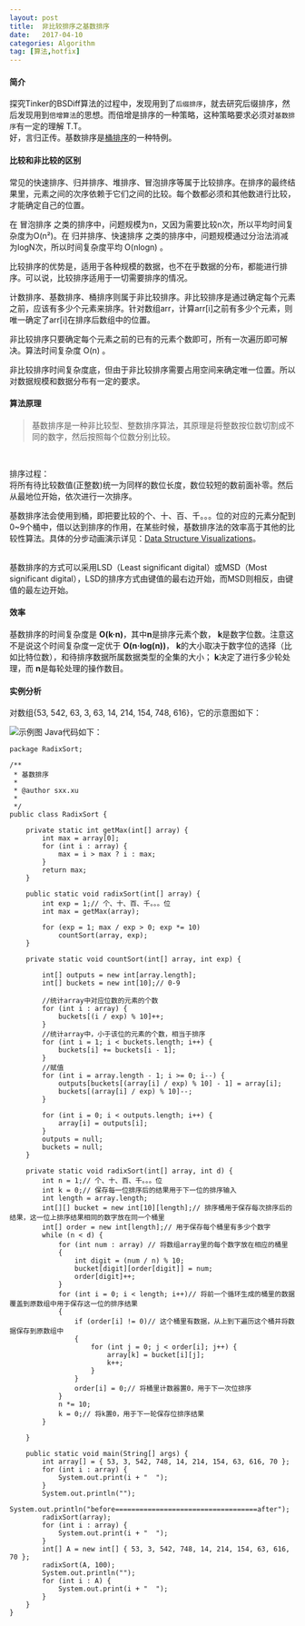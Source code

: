 ```yaml
---
layout: post
title:  非比较排序之基数排序
date:   2017-04-10
categories: Algorithm
tag: [算法,hotfix]
---
```



#### 简介 ####

探究Tinker的BSDiff算法的过程中，发现用到了`后缀排序`，就去研究后缀排序，然后发现用到`倍增算法`的思想。而倍增是排序的一种策略，这种策略要求必须对`基数排序`有一定的理解 T.T。<br>
好，言归正传。基数排序是[桶排序](http://xusx1024.com/2017/04/10/bucket-sort/)的一种特例。 

#### 比较和非比较的区别 ####

常见的快速排序、归并排序、堆排序、冒泡排序等属于比较排序。在排序的最终结果里，元素之间的次序依赖于它们之间的比较。每个数都必须和其他数进行比较，才能确定自己的位置。

在 冒泡排序 之类的排序中，问题规模为n，又因为需要比较n次，所以平均时间复杂度为O(n²)。在 归并排序、快速排序 之类的排序中，问题规模通过分治法消减为logN次，所以时间复杂度平均 O(nlogn) 。

比较排序的优势是，适用于各种规模的数据，也不在乎数据的分布，都能进行排序。可以说，比较排序适用于一切需要排序的情况。

计数排序、基数排序、桶排序则属于非比较排序。非比较排序是通过确定每个元素之前，应该有多少个元素来排序。针对数组arr，计算arr[i]之前有多少个元素，则唯一确定了arr[i]在排序后数组中的位置。

非比较排序只要确定每个元素之前的已有的元素个数即可，所有一次遍历即可解决。算法时间复杂度 O(n) 。

非比较排序时间复杂度底，但由于非比较排序需要占用空间来确定唯一位置。所以对数据规模和数据分布有一定的要求。

#### 算法原理 ####
>基数排序是一种非比较型、整数排序算法，其原理是将整数按位数切割成不同的数字，然后按照每个位数分别比较。
<br>

排序过程：<br>
将所有待比较数值(正整数)统一为同样的数位长度，数位较短的数前面补零。然后从最地位开始，依次进行一次排序。<br>

基数排序法会使用到桶，即把要比较的个、十、百、千。。。位的对应的元素分配到0~9个桶中，借以达到排序的作用，在某些时候，基数排序法的效率高于其他的比较性算法。具体的分步动画演示详见：[Data Structure Visualizations](http://www.cs.usfca.edu/~galles/visualization/RadixSort.html)。

<br>
基数排序的方式可以采用LSD（Least significant digital）或MSD（Most significant digital），LSD的排序方式由键值的最右边开始，而MSD则相反，由键值的最左边开始。

#### 效率 ####

基数排序的时间复杂度是 **O(k·n)**，其中**n**是排序元素个数， **k**是数字位数。注意这不是说这个时间复杂度一定优于 **O(n·log(n))**， **k**的大小取决于数字位的选择（比如比特位数），和待排序数据所属数据类型的全集的大小； **k**决定了进行多少轮处理，而 **n**是每轮处理的操作数目。


#### 实例分析 ####

对数组{53, 542, 63, 3, 63, 14, 214, 154, 748, 616}，它的示意图如下：

![示例图](/images/radix_sort.png)
Java代码如下：
	
	package RadixSort;
	
	/**
	 * 基数排序
	 * 
	 * @author sxx.xu
	 *
	 */
	public class RadixSort {
	
		private static int getMax(int[] array) {
			int max = array[0];
			for (int i : array) {
				max = i > max ? i : max;
			}
			return max;
		}
	
		public static void radixSort(int[] array) {
			int exp = 1;// 个、十、百、千。。。位
			int max = getMax(array);
	
			for (exp = 1; max / exp > 0; exp *= 10)
				countSort(array, exp);
		}
	
		private static void countSort(int[] array, int exp) {
	
			int[] outputs = new int[array.length];
			int[] buckets = new int[10];// 0-9
	
			//统计array中对应位数的元素的个数
			for (int i : array) {
				buckets[(i / exp) % 10]++;
			}
			//统计array中，小于该位的元素的个数，相当于排序
			for (int i = 1; i < buckets.length; i++) {
				buckets[i] += buckets[i - 1];
			}
			//赋值
			for (int i = array.length - 1; i >= 0; i--) {
				outputs[buckets[(array[i] / exp) % 10] - 1] = array[i];
				buckets[(array[i] / exp) % 10]--;
			}
	
			for (int i = 0; i < outputs.length; i++) {
				array[i] = outputs[i];
			}
			outputs = null;
			buckets = null;
		}
	
		private static void radixSort(int[] array, int d) {
			int n = 1;// 个、十、百、千。。。位
			int k = 0;// 保存每一位排序后的结果用于下一位的排序输入
			int length = array.length;
			int[][] bucket = new int[10][length];// 排序桶用于保存每次排序后的结果，这一位上排序结果相同的数字放在同一个桶里
			int[] order = new int[length];// 用于保存每个桶里有多少个数字
			while (n < d) {
				for (int num : array) // 将数组array里的每个数字放在相应的桶里
				{
					int digit = (num / n) % 10;
					bucket[digit][order[digit]] = num;
					order[digit]++;
				}
				for (int i = 0; i < length; i++)// 将前一个循环生成的桶里的数据覆盖到原数组中用于保存这一位的排序结果
				{
					if (order[i] != 0)// 这个桶里有数据，从上到下遍历这个桶并将数据保存到原数组中
					{
						for (int j = 0; j < order[i]; j++) {
							array[k] = bucket[i][j];
							k++;
						}
					}
					order[i] = 0;// 将桶里计数器置0，用于下一次位排序
				}
				n *= 10;
				k = 0;// 将k置0，用于下一轮保存位排序结果
			}
	
		}
	
		public static void main(String[] args) {
			int array[] = { 53, 3, 542, 748, 14, 214, 154, 63, 616, 70 };
			for (int i : array) {
				System.out.print(i + "  ");
			}
			System.out.println("");
			System.out.println("before===================================after");
			radixSort(array);
			for (int i : array) {
				System.out.print(i + "  ");
			}
			int[] A = new int[] { 53, 3, 542, 748, 14, 214, 154, 63, 616, 70 };
			radixSort(A, 100);
			System.out.println("");
			for (int i : A) {
				System.out.print(i + "  ");
			}
		}
	}
